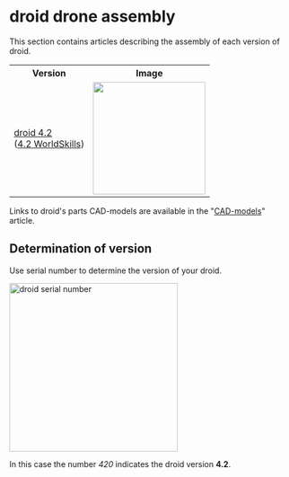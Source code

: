 # droid drone assembly

This section contains articles describing the assembly of each version of droid.

<table class=versions>
     <tr><th>Version</th><th>Image</th></tr>
     <tr>
          <td>
               <a href="assemble_4_2.md">droid&nbsp;4.2</a>
               <div class=subversion>(<a href="assemble_4_2_ws.md">4.2&nbsp;WorldSkills</a>)</div>
          </td>
          <td><a href="assemble_4_2.md"><img src="../assets/versions/droid_4_2.jpg" width=200></a></td>
     </tr>
</table>

Links to droid's parts CAD-models are available in the "[CAD-models](models.md)" article.

## Determination of version

Use serial number to determine the version of your droid.

<img src="../assets/serial_n.png" title="droid serial number" width=300>

In this case the number *420* indicates the droid version **4.2**.
